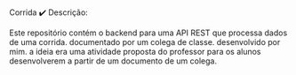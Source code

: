 Corrida ✔️ Descrição:

Este repositório contém o backend para uma API REST que processa dados de uma corrida. documentado por um colega de classe. desenvolvido por mim. a ideia era uma atividade proposta do professor para os alunos desenvolverem 
a partir de um documento de um colega.
